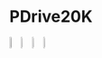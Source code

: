 # PDrive20K


<div style="display: flex; justify-content: flex-start; align-items: center;">
    
<a href="https://visionrdai.com/" style="text-decoration:none;">
    <img src="94953978.png" width="30%" alt="" />
  </a>
    
  <a href="https://github.com/visionrd-ai" style="text-decoration:none;">
    <img src="https://play-lh.googleusercontent.com/PCpXdqvUWfCW1mXhH1Y_98yBpgsWxuTSTofy3NGMo9yBTATDyzVkqU580bfSln50bFU" width="13%" alt="" />
  </a>
  
  <a href="https://www.linkedin.com/company/visionrd-ai/?originalSubdomain=pk" style="text-decoration:none;">
    <img src="https://cdn-icons-png.flaticon.com/512/61/61109.png" width="13%" alt="" />
  </a>
  
  <a href="https://www.youtube.com/channel/UC815H6W4dvv9PB6sp39D2lg" style="text-decoration:none;">
    <img src="https://cdn-icons-png.flaticon.com/512/48/48968.png" width="13%" alt="" />
  </a>
</div>
